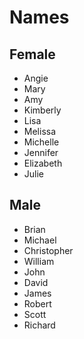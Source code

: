 # Names

## Female

* Angie
* Mary
* Amy
* Kimberly
* Lisa
* Melissa
* Michelle
* Jennifer
* Elizabeth
* Julie

## Male

* Brian
* Michael
* Christopher
* William
* John
* David
* James
* Robert
* Scott
* Richard
